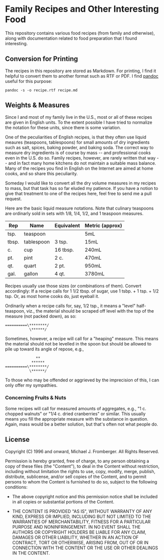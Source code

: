 # Family Recipes and Other Interesting Food

This repository contains various food recipes (from family and otherwise),
along with documentation related to food preparation that I found interesting.

## Conversion for Printing

The recipes in this repository are stored as Markdown. For printing, I find it
helpful to convert them to another format such as RTF or PDF. I find [pandoc][]
useful for this purpose:

    pandoc -s -o recipe.rtf recipe.md

[pandoc]: https://pandoc.org/


## Weights & Measures

Since I and most of my family live in the U.S., most or all of these recipes
are given in English units. To the extent possible I have tried to normalize
the notation for these units, since there is some variation.

One of the peculiarities of English recipes, is that they often use liquid
meaures (teaspoons, tablespoons) for small amounts of dry ingredients such as
salt, spices, baking powder, and baking soda. The correct way to measure dry
ingredients is of course by mass -- and professional cooks even in the U.S. do
so.  Family recipes, however, are rarely written that way -- and in fact many
home kitchens do not maintain a suitable mass balance. Many of the recipes you
find in English on the Internet are aimed at home cooks, and so share this
peculiarity.

Someday I would like to convert all the dry volume measures in my recipes to
mass, but that task has so far eluded my patience. If you have a notion to give
that treatment to one of the recipes here, feel free to send me a pull request.

Here are the basic liquid measure notations. Note that culinary teaspoons are
ordinarly sold in sets with 1/8, 1/4, 1/2, and 1 teaspoon measures.

| Rep   | Name       | Equivalent | Metric (approx) |
|-------|------------|------------|-----------------|
| tsp.  | teaspoon   |            | 5mL             |
| tbsp. | tablespoon | 3 tsp.     | 15mL            |
| c.    | cup        | 16 tbsp.   | 240mL           |
| pt.   | pint       | 2 c.       | 470mL           |
| qt.   | quart      | 2 pt.      | 950mL           |
| gal.  | gallon     | 4 qt.      | 3780mL          |

Recipes usually use those sizes (or combinations of them). Convert accordingly:
If a recipe calls for 1 1/2 tbsp. of sugar, use 1 tsbp. + 1 tsp. + 1/2 tsp.
Or, as most home cooks do, just eyeball it.

Ordinarily when a recipe calls for, say, 1/2 tsp., it means a "level"
half-teaspoon, viz., the material should be scraped off level with the top of
the measure (not packed down), as so:


```
==========\********/
           \******/
```

Sometimes, however, a recipe will call for a "heaping" measure. This means the
material should not be levelled in the spoon but should be allowed to pile up
toward its angle of repose, e.g.,

```
              **
            ******
==========\********/
           \******/
```

To those who may be offended or aggrieved by the imprecision of this, I can
only offer my sympathies.

### Concerning Fruits & Nuts

Some recipes will call for measured amounts of aggregates, e.g., "1 c. chopped
walnuts" or "1/4 c. dried cranberries" or similar.  This usually means you fill
the appropriate measure with the substance in question. Again, mass would be a
better solution, but that's often not what people do.


## License

Copyright (C) 1996 and onward, Michael J. Fromberger. All Rights Reserved.

Permission is hereby granted, free of charge, to any person obtaining a copy of
these files (the "Content"), to deal in the Content without restriction,
including without limitation the rights to use, copy, modify, merge, publish,
distribute, sublicense, and/or sell copies of the Content, and to permit
persons to whom the Content is furnished to do so, subject to the following
conditions:

*  The above copyright notice and this permission notice shall be included in
   all copies or substantial portions of the Content.

*  THE CONTENT IS PROVIDED "AS IS", WITHOUT WARRANTY OF ANY KIND, EXPRESS OR
   IMPLIED, INCLUDING BUT NOT LIMITED TO THE WARRANTIES OF MERCHANTABILITY,
   FITNESS FOR A PARTICULAR PURPOSE AND NONINFRINGEMENT.  IN NO EVENT SHALL THE
   AUTHORS OR COPYRIGHT HOLDERS BE LIABLE FOR ANY CLAIM, DAMAGES OR OTHER
   LIABILITY, WHETHER IN AN ACTION OF CONTRACT, TORT OR OTHERWISE, ARISING
   FROM, OUT OF OR IN CONNECTION WITH THE CONTENT OR THE USE OR OTHER DEALINGS
   IN THE CONTENT.

